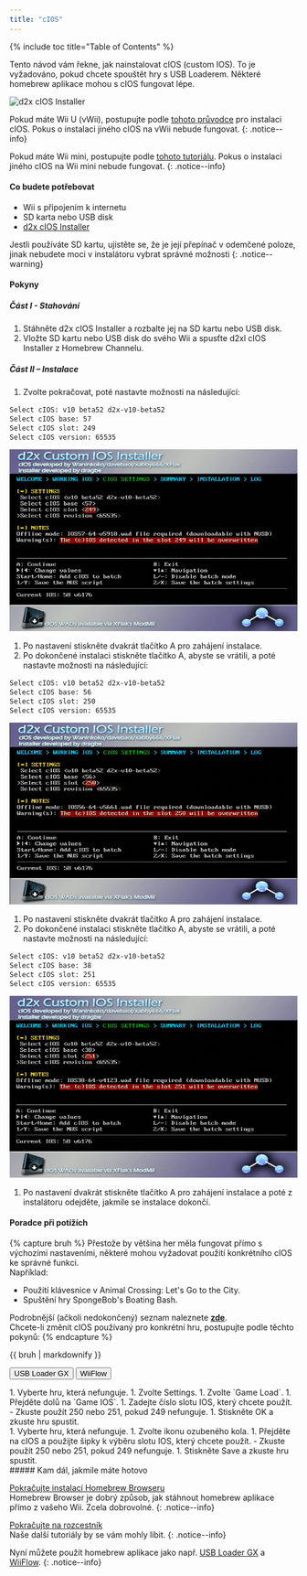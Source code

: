 ```yaml
---
title: "cIOS"
---
```


{% include toc title="Table of Contents" %}

Tento návod vám řekne, jak nainstalovat cIOS (custom IOS). To je vyžadováno, pokud chcete spouštět hry s USB Loaderem. Některé homebrew aplikace mohou s cIOS fungovat lépe.

![d2x cIOS Installer](/images/cios/cIOS.png)

Pokud máte Wii U (vWii), postupujte podle [tohoto průvodce](https://wiiu.hacks.guide/#/vwii-modding) pro instalaci cIOS. Pokus o instalaci jiného cIOS na vWii nebude fungovat.
{: .notice--info}

Pokud máte Wii mini, postupujte podle [tohoto tutoriálu](cios-mini). Pokus o instalaci jiného cIOS na Wii mini nebude fungovat.
{: .notice--info}

#### Co budete potřebovat

* Wii s připojením k internetu
* SD karta nebo USB disk
* [d2x cIOS Installer](https://hbb1.oscwii.org/hbb/d2x-cios-installer/d2x-cios-installer.zip)

Jestli používáte SD kartu, ujistěte se, že je její přepínač v odemčené poloze, jinak nebudete moci v instalátoru vybrat správné možnosti
{: .notice--warning}

#### Pokyny

##### Část I - Stahování

1. Stáhněte d2x cIOS Installer a rozbalte jej na SD kartu nebo USB disk.
1. Vložte SD kartu nebo USB disk do svého Wii a spusťte d2xl cIOS Installer z Homebrew Channelu.

##### Část II – Instalace

1. Zvolte pokračovat, poté nastavte možnosti na následující:
```
Select cIOS: v10 beta52 d2x-v10-beta52
Select cIOS base: 57
Select cIOS slot: 249
Select cIOS version: 65535
```
![Install cIOS 249](/images/cios/Install249.png)
1. Po nastavení stiskněte dvakrát tlačítko A pro zahájení instalace.
1. Po dokončené instalaci stiskněte tlačítko A, abyste se vrátili, a poté nastavte možnosti na následující:
```
Select cIOS: v10 beta52 d2x-v10-beta52
Select cIOS base: 56
Select cIOS slot: 250
Select cIOS version: 65535
```
![Install cIOS 250](/images/cios/Install250.png)
1. Po nastavení stiskněte dvakrát tlačítko A pro zahájení instalace.
1. Po dokončené instalaci stiskněte tlačítko A, abyste se vrátili, a poté nastavte možnosti na následující:
```
Select cIOS: v10 beta52 d2x-v10-beta52
Select cIOS base: 38
Select cIOS slot: 251
Select cIOS version: 65535
```
![Install cIOS 251](/images/cios/Install251.png)
1. Po nastavení dvakrát stiskněte tlačítko A pro zahájení instalace a poté z instalátoru odejděte, jakmile se instalace dokončí.

#### Poradce při potížích

{% capture bruh %}
Přestože by většina her měla fungovat přímo s výchozími nastaveními, některé mohou vyžadovat použití konkrétního cIOS ke správné funkci.<br> Například:
* Použití klávesnice v Animal Crossing: Let's Go to the City.
* Spuštění hry SpongeBob's Boating Bash.

Podrobnější (ačkoli nedokončený) seznam naleznete [**zde**](https://wiki.gbatemp.net/wiki/Wii_cIOS_base_Compatibility_List).<br> Chcete-li změnit cIOS používaný pro konkrétní hru, postupujte podle těchto pokynů:
{% endcapture %}
<div class="notice--warning">{{ bruh | markdownify }}</div>

<button class="tablinks btn btn--large btn--primary" id="defaultOpen" onclick="openTab(event, 'usbloadergx')">USB Loader GX</button>
<button class="tablinks btn btn--large btn--info" onclick="openTab(event, 'wiiflow')">WiiFlow</button>

<div id="usbloadergx" class="blanktabcontent" markdown="1">
1. Vyberte hru, která nefunguje.
1. Zvolte Settings.
1. Zvolte `Game Load`.
1. Přejděte dolů na `Game IOS`.
1. Zadejte číslo slotu IOS, který chcete použít.
    - Zkuste použít 250 nebo 251, pokud 249 nefunguje.
1. Stiskněte OK a zkuste hru spustit.
</div>
<div id="wiiflow" class="blanktabcontent" markdown="1">
1. Vyberte hru, která nefunguje.
1. Zvolte ikonu ozubeného kola.
1. Přejděte na cIOS a použijte šipky k výběru slotu IOS, který chcete použít.
    - Zkuste použít 250 nebo 251, pokud 249 nefunguje.
1. Stiskněte Save a zkuste hru spustit.
</div>
##### Kam dál, jakmile máte hotovo

[Pokračujte instalací Homebrew Browseru](hbb)<br> Homebrew Browser je dobrý způsob, jak stáhnout homebrew aplikace přímo z vašeho Wii. Zcela dobrovolné.
{: .notice--info}

[Pokračujte na rozcestník](site-navigation)<br> Naše další tutoriály by se vám mohly líbit.
{: .notice--info}

Nyní můžete použít homebrew aplikace jako např. [USB Loader GX](usbloadergx) a [WiiFlow](wiiflow).
{: .notice--info}

<script>
    let tabcontent = document.getElementsByClassName("blanktabcontent");
    let tablinks = document.getElementsByClassName("tablinks");

    function openTab(evt, tabName) {
        let element;

        for (element of tabcontent) {
            element.style.display = "none";
        }

        for (element of tablinks) {
            element.className = element.className.replace("btn--primary", "btn--info");
            if (!element.className.includes('btn--info'))
                element.className += " btn--info";
        }

        document.getElementById(tabName).style.display = "block";
        evt.currentTarget.className = evt.currentTarget.className.replace("btn--info", "btn--primary");
    }

    // Get the element with id="defaultOpen" and click on it
    document.getElementById("defaultOpen").click();
</script>
